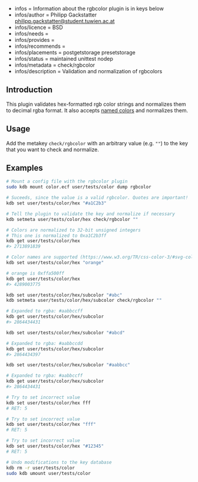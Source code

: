 - infos = Information about the rgbcolor plugin is in keys below
- infos/author = Philipp Gackstatter <philipp.gackstatter@student.tuwien.ac.at>
- infos/licence = BSD
- infos/needs =
- infos/provides =
- infos/recommends =
- infos/placements = postgetstorage presetstorage
- infos/status = maintained unittest nodep
- infos/metadata = check/rgbcolor
- infos/description = Validation and normalization of rgbcolors

## Introduction

This plugin validates hex-formatted rgb color strings and normalizes them to decimal rgba format. It also accepts [named colors](https://www.w3.org/TR/css-color-3/#svg-color) and normalizes them.


## Usage

Add the metakey `check/rgbcolor` with an arbitrary value (e.g. `""`) to the key that you want to check and normalize.

## Examples

```sh
# Mount a config file with the rgbcolor plugin
sudo kdb mount color.ecf user/tests/color dump rgbcolor

# Suceeds, since the value is a valid rgbcolor. Quotes are important!
kdb set user/tests/color/hex "#a1C2b3"

# Tell the plugin to validate the key and normalize if necessary
kdb setmeta user/tests/color/hex check/rgbcolor ""

# Colors are normalized to 32-bit unsigned integers
# This one is normalized to 0xa1C2b3ff
kdb get user/tests/color/hex
#> 2713891839

# Color names are supported (https://www.w3.org/TR/css-color-3/#svg-color)
kdb set user/tests/color/hex "orange"

# orange is 0xffa500ff
kdb get user/tests/color/hex
#> 4289003775

kdb set user/tests/color/hex/subcolor "#abc"
kdb setmeta user/tests/color/hex/subcolor check/rgbcolor ""

# Expanded to rgba: #aabbccff
kdb get user/tests/color/hex/subcolor
#> 2864434431

kdb set user/tests/color/hex/subcolor "#abcd"

# Expanded to rgba: #aabbccdd
kdb get user/tests/color/hex/subcolor
#> 2864434397

kdb set user/tests/color/hex/subcolor "#aabbcc"

# Expanded to rgba: #aabbccff
kdb get user/tests/color/hex/subcolor
#> 2864434431

# Try to set incorrect value
kdb set user/tests/color/hex fff
# RET: 5

# Try to set incorrect value
kdb set user/tests/color/hex "fff"
# RET: 5

# Try to set incorrect value
kdb set user/tests/color/hex "#12345"
# RET: 5

# Undo modifications to the key database
kdb rm -r user/tests/color
sudo kdb umount user/tests/color
```
